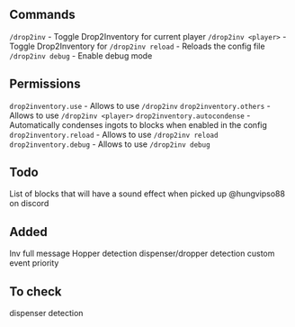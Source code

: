 ## Commands
`/drop2inv` - Toggle Drop2Inventory for current player
`/drop2inv <player>` - Toggle Drop2Inventory for <player>
`/drop2inv reload` - Reloads the config file
`/drop2inv debug` - Enable debug mode

## Permissions
`drop2inventory.use` - Allows to use `/drop2inv`
`drop2inventory.others` - Allows to use `/drop2inv <player>`
`drop2inventory.autocondense` - Automatically condenses ingots to blocks when enabled in the config
`drop2inventory.reload` - Allows to use `/drop2inv reload`
`drop2inventory.debug` - Allows to use `/drop2inv debug`

## Todo
List of blocks that will have a sound effect when picked up @hungvipso88 on discord

## Added
Inv full message
Hopper detection
dispenser/dropper detection
custom event priority

## To check
dispenser detection
